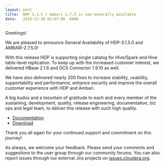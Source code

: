 ```yaml
---
layout: post
title:  HDP 3.1.5 / Ambari 2.7.5 is now Generally Available
date:   2019-12-20 02:07:00 -0800
---
```


Greetings!

We are pleased to announce General Availability of HDP-3.1.5.0 and
AMBARI-2.7.5.0!

With this release HDP is supporting single catalog for Hive/Spark and
Hive table-level replication. To keep up with the increased customer
interest, we delivered HBase 2.1.6 and GCS Connector 1.9.10 as well.

We have also delivered nearly 200 fixes to increase stability,
usability, supportability and performance, enhance security and improve
the overall customer experience with HDP and Ambari.

A big kudos and a mountain of gratitude to each and every member of the
sustaining, development, quality, release engineering, documentation,
biz ops and legal team, to deliver this release with such high quality.

* [Documentation](/HDPDocuments/index.html)
* [Download](https://www.cloudera.com/downloads/hdp.html)

Thank you all again for your continued support and commitment on this
journey!

As always, we welcome your feedback. Please send your comments and
suggestions to the user group through our community forums. You can also
report issues through our external Jira projects on
[issues.cloudera.org](http://issues.cloudera.org/).
